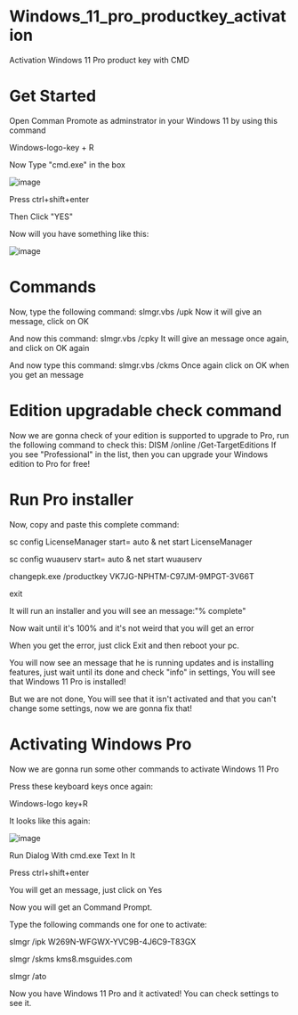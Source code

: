 # Windows_11_pro_productkey_activation
Activation Windows 11 Pro product key with CMD
# Get Started
Open Comman Promote as adminstrator in your Windows 11 by using this command

Windows-logo-key + R      

Now Type "cmd.exe" in the box

![image](https://github.com/elfordanson/windows_11_pro_productkey_activation/assets/116512676/0483880c-43c7-4144-81d6-bc781906aca0) 

Press ctrl+shift+enter

Then Click "YES"

Now will you have something like this:

![image](https://github.com/elfordanson/windows_11_pro_productkey_activation/assets/116512676/e322f8ce-f447-4179-9a6d-afc2d301ae94)

# Commands

Now, type the following command: slmgr.vbs /upk Now it will give an message, click on OK

And now this command: slmgr.vbs /cpky It will give an message once again, and click on OK again

And now type this command: slmgr.vbs /ckms Once again click on OK when you get an message

# Edition upgradable check command

Now we are gonna check of your edition is supported to upgrade to Pro, run the following command to check this: DISM /online /Get-TargetEditions If you see "Professional" in the list, then you can upgrade your Windows edition to Pro for free!

# Run Pro installer

Now, copy and paste this complete command:

sc config LicenseManager start= auto & net start LicenseManager

sc config wuauserv start= auto & net start wuauserv

changepk.exe /productkey VK7JG-NPHTM-C97JM-9MPGT-3V66T

exit

It will run an installer and you will see an message:"% complete"

Now wait until it's 100% and it's not weird that you will get an error

When you get the error, just click Exit and then reboot your pc.

You will now see an message that he is running updates and is installing features, just wait until its done and check "info" in settings, You will see that Windows 11 Pro is installed!

But we are not done, You will see that it isn't activated and that you can't change some settings, now we are gonna fix that!

# Activating Windows Pro

Now we are gonna run some other commands to activate Windows 11 Pro

Press these keyboard keys once again:

Windows-logo key+R

It looks like this again:

![image](https://github.com/elfordanson/windows_11_pro_productkey_activation/assets/116512676/0483880c-43c7-4144-81d6-bc781906aca0) 

Run Dialog With cmd.exe Text In It

Press ctrl+shift+enter

You will get an message, just click on Yes

Now you will get an Command Prompt.

Type the following commands one for one to activate:

slmgr /ipk W269N-WFGWX-YVC9B-4J6C9-T83GX

slmgr /skms kms8.msguides.com

slmgr /ato

Now you have Windows 11 Pro and it activated! You can check settings to see it.
